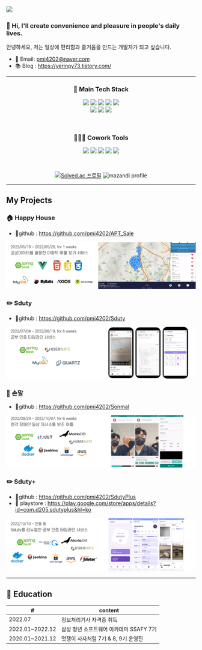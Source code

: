 <img src="https://capsule-render.vercel.app/api?type=waving&color=auto&height=200&section=header&text=Yerin%20Pyeon&fontSize=90&animation=fadeIn" />

### 👋 Hi, I'll create convenience and pleasure in people's daily lives.
 안녕하세요, 저는 일상에 편리함과 즐거움을 만드는 개발자가 되고 싶습니다.
- 📧 Email: pmi4202@naver.com
- 📚 Blog : https://yerinpy73.tistory.com/

---
<!-- *************************기술 스택************************* -->
<div align=center>
<!--
<h3>🔎 Social</h3>
<a href="https://yerinpy73.tistory.com/"><img src="https://img.shields.io/badge/Tech%20Blog-F5F5F0?style=flat-square&logo=Tistory&logoColor=black&link=https://yerinpy73.tistory.com/"/></a>
</br>
-->

<h3>🔧 Main Tech Stack</h3>
<p>
<img src="https://img.shields.io/badge/Java-007396?style=flat-square&logo=Java&logoColor=white"/></a>
<img src="https://img.shields.io/badge/Spring-6DB33F?style=flat-square&logo=Spring&logoColor=white"/></a>
<img src="https://img.shields.io/badge/SpringBoot-6DB33F?style=flat-square&logo=SpringBoot&logoColor=white"/></a>
<img src="https://img.shields.io/badge/MariaDB-003545?style=flat-square&logo=MariaDB&logoColor=white"/>
<img src="https://img.shields.io/badge/Mysql-E6B91E?style=flat-square&logo=MySql&logoColor=white"/></br>
<img src="https://img.shields.io/badge/AWS-232F3E?style=flat-square&logo=AmazonAWS&logoColor=white"/></a>
<img src="https://img.shields.io/badge/Docker-2496ED?style=flat-square&logo=Docker&logoColor=white"/></a>
<img src="https://img.shields.io/badge/Jenkins-D24939?style=flat-square&logo=Jenkins&logoColor=white"/></a>
</p>
</br>

<h3>👨‍👩‍👧 Cowork Tools</h3>
<p>
<img src="https://img.shields.io/badge/GitHub-181717?style=flat-square&logo=GitHub&logoColor=white"/></a>
<img src="https://img.shields.io/badge/GitLab-FC6D26?style=flat-square&logo=GitLab&logoColor=white"/></a>
<img src="https://img.shields.io/badge/Jira-0052CC?style=flat-square&logo=Jira Software&logoColor=white"/></a>
<img src="https://img.shields.io/badge/Notion-F5F5F0?style=flat-square&logo=Notion&logoColor=000000"/></a>
<img src="https://img.shields.io/badge/Mattermost-0058CC?style=flat-square&logo=Mattermost&logoColor=white"/></a>
</p>

<br>

[![Solved.ac 프로필](http://mazassumnida.wtf/api/v2/generate_badge?boj=dpfls3433)](https://solved.ac/dpfls3433)
![mazandi profile](http://mazandi.herokuapp.com/api?handle=dpfls3433&theme=warm)

</div>

---
<!-- *************************프로젝트************************* -->
## My Projects

### 🏠 Happy House
- 📎github : https://github.com/pmi4202/APT_Sale
<img src="https://github.com/pmi4202/pmi4202/blob/main/happyhouse_info.png?raw=true"/>

### ✏️ Sduty
- 📎github : https://github.com/pmi4202/Sduty
<img src="https://github.com/pmi4202/pmi4202/blob/main/sduty_info.png?raw=true"/>

### 🤟 손말
- 📎github : https://github.com/pmi4202/Sonmal
<img src="https://github.com/pmi4202/pmi4202/blob/main/sonmal_info.png?raw=true"/>

### ✏️ Sduty+
- 📎github : https://github.com/pmi4202/SdutyPlus
- 🔽 playstore : https://play.google.com/store/apps/details?id=com.d205.sdutyplus&hl=ko

<img src="https://github.com/pmi4202/pmi4202/blob/main/sdutyplus_info.png?raw=true"/>

---
## 📖 Education
|#|content|
|------| ---------------------------------|
|2022.07|정보처리기사 자격증 취득|
|2022.01~2022.12|삼성 청년 소프트웨어 아카데미 SSAFY 7기|
|2020.01~2021.12|멋쟁이 사자처럼 7기 & 8, 9기 운영진|
